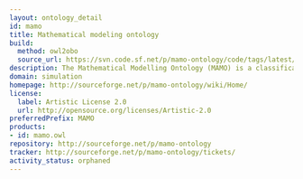 ```yaml
---
layout: ontology_detail
id: mamo
title: Mathematical modeling ontology
build:
  method: owl2obo
  source_url: https://svn.code.sf.net/p/mamo-ontology/code/tags/latest/mamo-xml.owl
description: The Mathematical Modelling Ontology (MAMO) is a classification of the types of mathematical models used mostly in the life sciences, their variables, relationships and other relevant features.
domain: simulation
homepage: http://sourceforge.net/p/mamo-ontology/wiki/Home/
license:
  label: Artistic License 2.0
  url: http://opensource.org/licenses/Artistic-2.0
preferredPrefix: MAMO
products:
- id: mamo.owl
repository: http://sourceforge.net/p/mamo-ontology
tracker: http://sourceforge.net/p/mamo-ontology/tickets/
activity_status: orphaned
---
```

